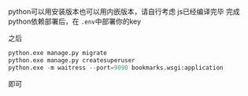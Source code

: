 python可以用安装版本也可以用内嵌版本，请自行考虑
js已经编译完毕
完成python依赖部署后，在 `.env`中部署你的key

之后
```python
python.exe manage.py migrate
python.exe manage.py createsuperuser
python.exe -m waitress --port=9090 bookmarks.wsgi:application
```

即可
